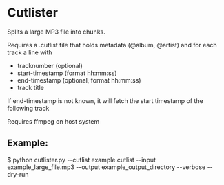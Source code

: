# Cutlister

Splits a large MP3 file into chunks.

Requires a .cutlist file that holds metadata (@album, @artist)
and for each track a line with 
- tracknumber (optional)
- start-timestamp (format hh:mm:ss)
- end-timestamp (optional, format hh:mm:ss)
- track title

If end-timestamp is not known, it will fetch the start timestamp of the following track

Requires ffmpeg on host system

## Example:
$ python cutlister.py --cutlist example.cutlist --input example_large_file.mp3 --output example_output_directory --verbose --dry-run
